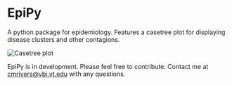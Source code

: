 EpiPy
========
A python package for epidemiology. Features a casetree plot for displaying disease clusters and other contagions.

![Casetree plot](http://github.com/cmrivers/epipy/blob/master/casetree.png)

EpiPy is in development. Please feel free to contribute. Contact me at cmrivers@vbi.vt.edu with any questions.
